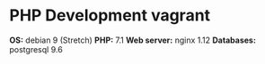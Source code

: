 PHP Development vagrant
=======================

**OS:** debian 9 (Stretch)
**PHP:** 7.1
**Web server:** nginx 1.12
**Databases:** postgresql 9.6
